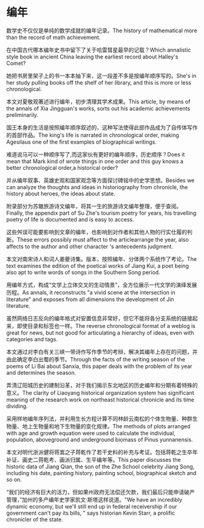 # 编年

<p><span class="chinese">数学史不仅仅是单纯的数学成就的编年记录。</span><span class="english">The history of mathematical more than the record of math achievement.</span></p>

<p><span class="chinese">在中国古代哪本编年史书中留下了关于哈雷彗星最早的记载？</span><span class="english">Which annalistic style book in ancient China leaving the earliest record about Halley's Comet?</span></p>

<p><span class="chinese">她把书房里架子上的书一本本抽下来，这一段差不多是按编年顺序写的。</span><span class="english">She's in her study pulling books off the shelf of her library, and this is more or less chronological.</span></p>

<p><span class="chinese">本文对夏敬观著述进行编年，初步清理其学术成果。</span><span class="english">This article, by means of the annals of Xia Jingguan's works, sorts out his academic achievements preliminarily.</span></p>

<p><span class="chinese">国王本身的生活是按照编年顺序叙述的，这种写法使得此部作品成为了自传体写作的首部作品。</span><span class="english">The king's life is narrated in chronological order, making Agesilaus one of the first examples of biographical writings.</span></p>

<p><span class="chinese">难道说马可以一种顺序写了,而这家伙有更好的编年顺序，历史顺序？</span><span class="english">Does it mean that Mark kind of wrote things in one order and this guy knows a better chronological order,a historical order?</span></p>

<p><span class="chinese">并从编年叙事、英雄史观和国家观念等方面探讨碑铭中的史学思想。</span><span class="english">Besides we can analyze the thoughts and ideas in historiography from chronicle, the history about heroes, the ideas about state.</span></p>

<p><span class="chinese">附录部分为苏辙旅游诗文编年，将其一生的旅游诗文编年整理，便于查阅。</span><span class="english">Finally, the appendix part of Su Zhe's tourism poetry for years, his travelling poetry of life is documented and is easy to access.</span></p>

<p><span class="chinese">这些舛误可能要影响到文章的编年，也影响到对作者和其他人物的行实仕履的判断。</span><span class="english">These errors possibly must affect to the articlearrange the year, also affects to the author and other character 's antecedents judgment.</span></p>

<p><span class="chinese">本文对南宋诗人和词人姜夔诗集。版本，按照编年、分体两个系统作了考论。</span><span class="english">The text examines the edition of the poetical works of Jiang Kui, a poet being also apt to write words of songs in the Southern Song period.</span></p>

<p><span class="chinese">用编年方式，构成“文学上立体交叉的生动情景”，全方位展示一代文学的演绎发展历程。</span><span class="english">As annals, it reconstructs "a vivid scene at the intersection in literature" and exposes from all dimensions the development of Jin literature.</span></p>

<p><span class="chinese">虽然网络日志反向的编年格式对安置信息非常好，但它不能将各分支系统的链接起来，即使目录和标签也一样。</span><span class="english">The reverse chronological format of a weblog is great for news, but not good for articulating a hierarchy of ideas, even with categories and tags.</span></p>

<p><span class="chinese">本文通过对李白有关三峡一带诗作写作季节的考辩，解决其编年上存在的问题，并由此确定李白出蜀的季节。</span><span class="english">Through the facts of the writing season of the poems of Li Bai about Sanxia, this paper deals with the problem of its year and determines the season.</span></p>

<p><span class="chinese">弄清辽阳城历史的建制沿革，对于我们揭示东北地区的历史编年和分期有着特殊的意义。</span><span class="english">The clarity of Liaoyang historical organization system has significant meaning of the research work on northeast historical chronicle and its time dividing.</span></p>

<p><span class="chinese">采用样地编年序列法，并利用生长方程计算不同林龄云南松的个体生物量、种群生物量、地上生物量和地下生物量的变化规律。</span><span class="english">The methods of plots arranged with age and growth equation were used to calculate the individual, population, aboveground and underground biomass of Pinus yunnanensis.</span></p>

<p><span class="chinese">本文对明代浙派健将蒋嵩之子蒋乾作了若干史料的补充与考证。包括蒋乾之生卒年补证、画史二蒋乾考、画派归属、生平编年等。</span><span class="english">This paper discusses the historic data of Jiang Qian, the son of the Zhe School celebrity Jiang Song, including his date, painting history, painting school, biographical sketch and so on.</span></p>

<p><span class="chinese">“我们的经济有巨大的活力，但如果州政府无法偿还欠款，我们最后只能申请破产管理，”加州的多产编年史学家凯文·斯塔这样说道。</span><span class="english">"We have an incredibly dynamic economy, but we'll still end up in federal receivership if our government can't pay its bills, " says historian Kevin Starr, a prolific chronicler of the state.</span></p>

